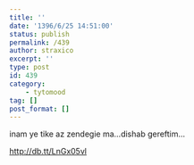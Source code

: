 ```yaml
---
title: ''
date: '1396/6/25 14:51:00'
status: publish
permalink: /439
author: straxico
excerpt: ''
type: post
id: 439
category:
    - tytomood
tag: []
post_format: []
---
```

inam ye tike az zendegie ma…dishab gereftim…

<http://db.tt/LnGx05vl>